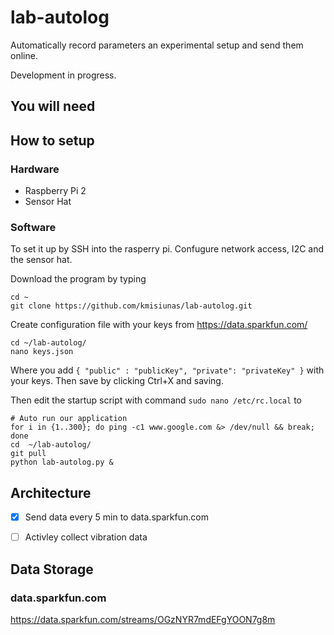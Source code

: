 # lab-autolog

Automatically record parameters an experimental setup and send them online. 

Development in progress. 

## You will need

## How to setup

### Hardware

 - Raspberry Pi 2
 - Sensor Hat

### Software

To set it up by SSH into the rasperry pi. Confugure network access, I2C and the sensor hat.

Download the program by typing

    cd ~
    git clone https://github.com/kmisiunas/lab-autolog.git
    
Create configuration file with your keys from https://data.sparkfun.com/

    cd ~/lab-autolog/
    nano keys.json
    
Where you add `{ "public" : "publicKey", "private": "privateKey" }` with your keys. Then save by clicking Ctrl+X and saving.

Then edit the startup script with command `sudo nano /etc/rc.local` to 

    # Auto run our application
    for i in {1..300}; do ping -c1 www.google.com &> /dev/null && break; done
    cd  ~/lab-autolog/
    git pull
    python lab-autolog.py &



## Architecture

 - [X] Send data every 5 min to data.sparkfun.com
 - [ ] Activley collect vibration data 



## Data Storage

### data.sparkfun.com

https://data.sparkfun.com/streams/OGzNYR7mdEFgYOON7g8m


